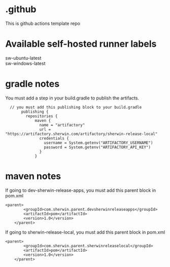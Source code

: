 # .github
This is github actions template repo  

# Available self-hosted runner labels 
sw-ubuntu-latest  
sw-windows-latest

# gradle notes
You must add a step in your build.gradle to publish the artifacts.  
```
  // you must add this publishing block to your build.gradle 
       publishing {
         repositories {
             maven {
               name = "artifactory"
               url = "https://artifactory.sherwin.com/artifactory/sherwin-release-local"
               credentials {
                 username = System.getenv("ARTIFACTORY_USERNAME")
                 password = System.getenv("ARTIFACTORY_API_KEY")
               }
             }
```
# maven notes  
If going to dev-sherwin-release-apps, you must add this parent block in pom.xml
```
<parent>
		<groupId>com.sherwin.parent.devsherwinreleaseapps</groupId>
		<artifactId>pom</artifactId>
		<version>1.0</version>
	</parent> 
```
If going to sherwin-release-local, you must add this parent block in pom.xml
```
<parent>
		<groupId>com.sherwin.parent.sherwinreleaselocal</groupId>
		<artifactId>pom</artifactId>
		<version>1.0</version>
	</parent> 
```

